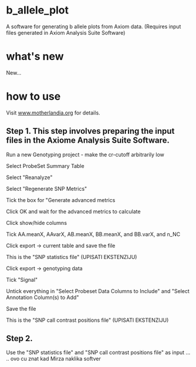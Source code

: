 # b_allele_plot
A software for generating b allele plots from Axiom data.
(Requires input files generated in Axiom Analysis Suite Software) 

# what's new
New...

# how to use
Visit www.motherlandia.org for details.

## Step 1. This step involves preparing the input files in the Axiome Analysis Suite  Software.

Run a new Genotyping project - make the cr-cutoff arbitrarily low

Select ProbeSet Summary Table

Select "Reanalyze"

Select "Regenerate SNP Metrics"
  
Tick the box for "Generate advanced metrics

Click OK and wait for the advanced metrics to calculate

Click show/hide columns

Tick AA.meanX, AAvarX, AB.meanX, BB.meanX, and BB.varX, and n_NC

Click export -> current table and save the file

This is the "SNP statistics file" (UPISATI EKSTENZIJU)
  
Click export -> genotyping data

Tick "Signal"

Untick everything in "Select Probeset Data Columns to Include" and "Select Annotation Column(s) to Add"

Save the file

This is the "SNP call contrast positions file"  (UPISATI EKSTENZIJU)

## Step 2. 

Use the "SNP statistics file" and "SNP call contrast positions file" as input ... 
.. ovo cu znat kad Mirza naklika softver
